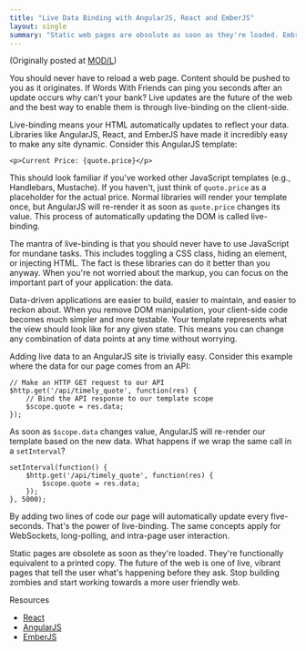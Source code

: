 ```yaml
---
title: "Live Data Binding with AngularJS, React and EmberJS"
layout: single
summary: "Static web pages are obsolute as soon as they're loaded. Embrace live-binding to breath new life into your web applications."
---
```

(Originally posted at [MOD/L](http://modl.markit.com/articles/live-data-binding-with-angularjs-react-emberjs/))

You should never have to reload a web page. Content should be pushed to you as it originates. If Words With Friends can ping you seconds after an update occurs why can't your bank? Live updates are the future of the web and the best way to enable them is through live-binding on the client-side.

Live-binding means your HTML automatically updates to reflect your data. Libraries like AngularJS, React, and EmberJS have made it incredibly easy to make any site dynamic. Consider this AngularJS template:

	<p>Current Price: {quote.price}</p>

This should look familiar if you've worked other JavaScript templates (e.g., Handlebars, Mustache). If you haven't, just think of `quote.price` as a placeholder for the actual price. Normal libraries will render your template once, but AngularJS will re-render it as soon as `quote.price` changes its value. This process of automatically updating the DOM is called live-binding.

The mantra of live-binding is that you should never have to use JavaScript for mundane tasks. This includes toggling a CSS class, hiding an element, or injecting HTML. The fact is these libraries can do it better than you anyway. When you're not worried about the markup, you can focus on the important part of your application: the data.

Data-driven applications are easier to build, easier to maintain, and easier to reckon about. When you remove DOM manipulation, your client-side code becomes much simpler and more testable. Your template represents what the view should look like for any given state. This means you can change any combination of data points at any time without worrying.

Adding live data to an AngularJS site is trivially easy. Consider this example where the data for our page comes from an API:

	// Make an HTTP GET request to our API
	$http.get('/api/timely_quote', function(res) {
		// Bind the API response to our template scope
		$scope.quote = res.data;
	});

As soon as `$scope.data` changes value, AngularJS will re-render our template based on the new data. What happens if we wrap the same call in a `setInterval`?

	setInterval(function() {
		$http.get('/api/timely_quote', function(res) {
			$scope.quote = res.data;
		});
	}, 5000);

By adding two lines of code our page will automatically update every five-seconds. That's the power of live-binding. The same concepts apply for WebSockets, long-polling, and intra-page user interaction.

Static pages are obsolete as soon as they're loaded. They're functionally equivalent to a printed copy. The future of the web is one of live, vibrant pages that tell the user what's happening before they ask. Stop building zombies and start working towards a more user friendly web.

Resources

- [React](http://facebook.github.io/react/)
- [AngularJS](http://angularjs.org/)
- [EmberJS](http://emberjs.com/)